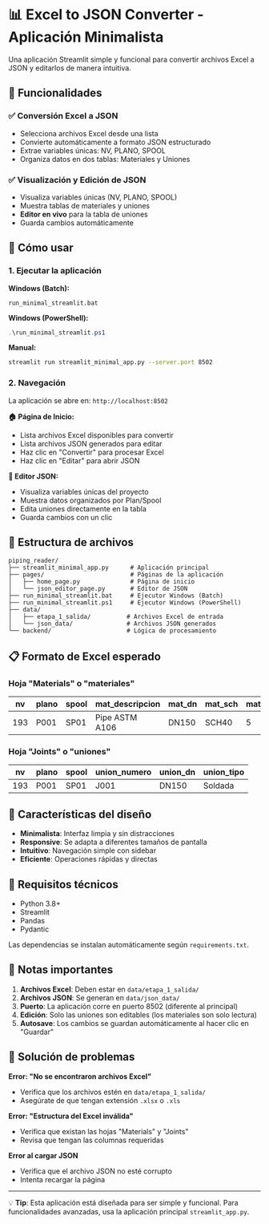 # 📊 Excel to JSON Converter - Aplicación Minimalista

Una aplicación Streamlit simple y funcional para convertir archivos Excel a JSON y editarlos de manera intuitiva.

## 🎯 Funcionalidades

### ✅ Conversión Excel a JSON
- Selecciona archivos Excel desde una lista
- Convierte automáticamente a formato JSON estructurado
- Extrae variables únicas: NV, PLANO, SPOOL
- Organiza datos en dos tablas: Materiales y Uniones

### ✅ Visualización y Edición de JSON
- Visualiza variables únicas (NV, PLANO, SPOOL)
- Muestra tablas de materiales y uniones
- **Editor en vivo** para la tabla de uniones
- Guarda cambios automáticamente

## 🚀 Cómo usar

### 1. Ejecutar la aplicación

**Windows (Batch):**
```batch
run_minimal_streamlit.bat
```

**Windows (PowerShell):**
```powershell
.\run_minimal_streamlit.ps1
```

**Manual:**
```bash
streamlit run streamlit_minimal_app.py --server.port 8502
```

### 2. Navegación

La aplicación se abre en: `http://localhost:8502`

**🏠 Página de Inicio:**
- Lista archivos Excel disponibles para convertir
- Lista archivos JSON generados para editar
- Haz clic en "Convertir" para procesar Excel
- Haz clic en "Editar" para abrir JSON

**📄 Editor JSON:**
- Visualiza variables únicas del proyecto
- Muestra datos organizados por Plan/Spool
- Edita uniones directamente en la tabla
- Guarda cambios con un clic

## 📁 Estructura de archivos

```
piping_reader/
├── streamlit_minimal_app.py      # Aplicación principal
├── pages/                        # Páginas de la aplicación
│   ├── home_page.py              # Página de inicio
│   └── json_editor_page.py       # Editor de JSON
├── run_minimal_streamlit.bat     # Ejecutor Windows (Batch)
├── run_minimal_streamlit.ps1     # Ejecutor Windows (PowerShell)
├── data/
│   ├── etapa_1_salida/          # Archivos Excel de entrada
│   └── json_data/               # Archivos JSON generados
└── backend/                     # Lógica de procesamiento
```

## 📋 Formato de Excel esperado

### Hoja "Materials" o "materiales"
| nv | plano | spool | mat_descripcion | mat_dn | mat_sch | mat_qty |
|----|-------|-------|-----------------|---------|---------|---------|
| 193 | P001 | SP01 | Pipe ASTM A106 | DN150 | SCH40 | 5 |

### Hoja "Joints" o "uniones"
| nv | plano | spool | union_numero | union_dn | union_tipo |
|----|-------|-------|--------------|----------|------------|
| 193 | P001 | SP01 | J001 | DN150 | Soldada |

## 🎨 Características del diseño

- **Minimalista**: Interfaz limpia y sin distracciones
- **Responsive**: Se adapta a diferentes tamaños de pantalla
- **Intuitivo**: Navegación simple con sidebar
- **Eficiente**: Operaciones rápidas y directas

## 🔧 Requisitos técnicos

- Python 3.8+
- Streamlit
- Pandas
- Pydantic

Las dependencias se instalan automáticamente según `requirements.txt`.

## 📝 Notas importantes

1. **Archivos Excel**: Deben estar en `data/etapa_1_salida/`
2. **Archivos JSON**: Se generan en `data/json_data/`
3. **Puerto**: La aplicación corre en puerto 8502 (diferente al principal)
4. **Edición**: Solo las uniones son editables (los materiales son solo lectura)
5. **Autosave**: Los cambios se guardan automáticamente al hacer clic en "Guardar"

## 🚨 Solución de problemas

**Error: "No se encontraron archivos Excel"**
- Verifica que los archivos estén en `data/etapa_1_salida/`
- Asegúrate de que tengan extensión `.xlsx` o `.xls`

**Error: "Estructura del Excel inválida"**
- Verifica que existan las hojas "Materials" y "Joints"
- Revisa que tengan las columnas requeridas

**Error al cargar JSON**
- Verifica que el archivo JSON no esté corrupto
- Intenta recargar la página

---

💡 **Tip**: Esta aplicación está diseñada para ser simple y funcional. Para funcionalidades avanzadas, usa la aplicación principal `streamlit_app.py`.
